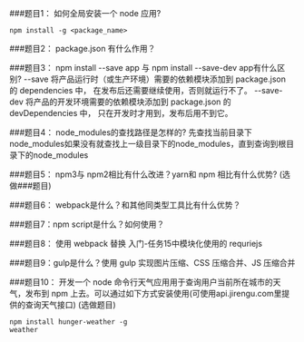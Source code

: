###题目1： 如何全局安装一个 node 应用?
```
npm install -g <package_name>
```
###题目2： package.json 有什么作用？

###题目3： npm install --save app 与 npm install --save-dev app有什么区别?
--save 将产品运行时（或生产环境）需要的依赖模块添加到 package.json 的 dependencies 中，
在发布后还需要继续使用，否则就运行不了。
--save-dev 将产品的开发环境需要的依赖模块添加到 package.json 的 devDependencies 中，
只在开发时才用到，发布后用不到它。

###题目4： node_modules的查找路径是怎样的?
先查找当前目录下node_modules如果没有就查找上一级目录下的node_modules，直到查询到根目录下的node_modules

###题目5： npm3与 npm2相比有什么改进？yarn和 npm 相比有什么优势? (选做###题目)

###题目6： webpack是什么？和其他同类型工具比有什么优势？

###题目7：npm script是什么？如何使用？

###题目8： 使用 webpack 替换 入门-任务15中模块化使用的 requriejs

###题目9：gulp是什么？使用 gulp 实现图片压缩、CSS 压缩合并、JS 压缩合并

###题目10： 开发一个 node 命令行天气应用用于查询用户当前所在城市的天气，发布到 npm 上去。可以通过如下方式安装使用(可使用api.jirengu.com里提供的查询天气接口) (选做题目)
```
npm install hunger-weather -g
weather
```